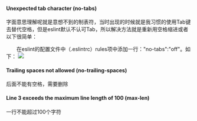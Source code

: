 #### Unexpected tab character (no-tabs) 
字面意思理解呢就是意想不到的制表符，当时出现的时候就是我习惯的使用Tab键去替代空格，但是eslint默认不认可Tab，所以解决方法就是重新用空格缩进或者以下很简单：

　　在eslint的配置文件中（.eslintrc）rules项中添加一行："no-tabs":"off"。如下：
![](https://images2018.cnblogs.com/blog/1186411/201803/1186411-20180318161854264-928644952.png)

####  Trailing spaces not allowed (no-trailing-spaces) 
后面不能有空格，需要删除

#### Line 3 exceeds the maximum line length of 100 (max-len)
一行不能超过100个字符